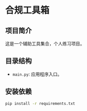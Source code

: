 # 合规工具箱

## 项目简介
这是一个辅助工具集合，个人练习项目。

## 目录结构
- `main.py`: 应用程序入口。

## 安装依赖
```bash
pip install -r requirements.txt